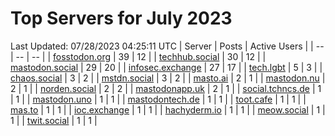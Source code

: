 # Top Servers for July 2023
Last Updated: 07/28/2023 04:25:11 UTC
| Server | Posts | Active Users |
| -- | -- | -- |
| [fosstodon.org](https://fosstodon.org/tags/PowerShell) | 39 | 12 |
| [techhub.social](https://techhub.social/tags/PowerShell) | 30 | 12 |
| [mastodon.social](https://mastodon.social/tags/PowerShell) | 29 | 20 |
| [infosec.exchange](https://infosec.exchange/tags/PowerShell) | 27 | 17 |
| [tech.lgbt](https://tech.lgbt/tags/PowerShell) | 5 | 3 |
| [chaos.social](https://chaos.social/tags/PowerShell) | 3 | 2 |
| [mstdn.social](https://mstdn.social/tags/PowerShell) | 3 | 2 |
| [masto.ai](https://masto.ai/tags/PowerShell) | 2 | 1 |
| [mastodon.nu](https://mastodon.nu/tags/PowerShell) | 2 | 1 |
| [norden.social](https://norden.social/tags/PowerShell) | 2 | 2 |
| [mastodonapp.uk](https://mastodonapp.uk/tags/PowerShell) | 2 | 1 |
| [social.tchncs.de](https://social.tchncs.de/tags/PowerShell) | 1 | 1 |
| [mastodon.uno](https://mastodon.uno/tags/PowerShell) | 1 | 1 |
| [mastodontech.de](https://mastodontech.de/tags/PowerShell) | 1 | 1 |
| [toot.cafe](https://toot.cafe/tags/PowerShell) | 1 | 1 |
| [mas.to](https://mas.to/tags/PowerShell) | 1 | 1 |
| [ioc.exchange](https://ioc.exchange/tags/PowerShell) | 1 | 1 |
| [hachyderm.io](https://hachyderm.io/tags/PowerShell) | 1 | 1 |
| [meow.social](https://meow.social/tags/PowerShell) | 1 | 1 |
| [twit.social](https://twit.social/tags/PowerShell) | 1 | 1 |
